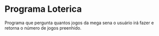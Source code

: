 # Programa Loterica

Programa que pergunta quantos jogos da mega sena o usuário irá fazer e retorna o número de jogos preenhido.